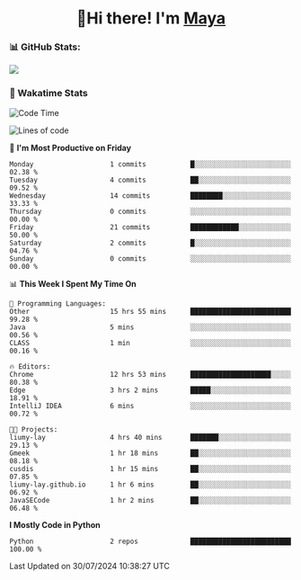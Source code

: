  <h1 align="center">👋Hi there! I'm <a href="https://liumyblog.cn">Maya</a></h1>

### 📊 GitHub Stats:
<p href="https://github.com/anuraghazra/github-readme-stats">
<img align="left" src="https://github-readme-stats.vercel.app/api?username=liumy-lay&show_icons=true&title_color=ffffff&icon_color=ffffff&text_color=ffffff&bg_color=D80835&hide_title=true" />
</p>
<br clear="left"/>

### 🚀 Wakatime Stats
<!--START_SECTION:waka-->
![Code Time](http://img.shields.io/badge/Code%20Time-72%20hrs%201%20min-blue)

![Lines of code](https://img.shields.io/badge/From%20Hello%20World%20I%27ve%20Written-0%20lines%20of%20code-blue)

📅 **I'm Most Productive on Friday** 

```text
Monday                   1 commits           █░░░░░░░░░░░░░░░░░░░░░░░░   02.38 % 
Tuesday                  4 commits           ██░░░░░░░░░░░░░░░░░░░░░░░   09.52 % 
Wednesday                14 commits          ████████░░░░░░░░░░░░░░░░░   33.33 % 
Thursday                 0 commits           ░░░░░░░░░░░░░░░░░░░░░░░░░   00.00 % 
Friday                   21 commits          ████████████░░░░░░░░░░░░░   50.00 % 
Saturday                 2 commits           █░░░░░░░░░░░░░░░░░░░░░░░░   04.76 % 
Sunday                   0 commits           ░░░░░░░░░░░░░░░░░░░░░░░░░   00.00 % 
```


📊 **This Week I Spent My Time On** 

```text
💬 Programming Languages: 
Other                    15 hrs 55 mins      █████████████████████████   99.28 % 
Java                     5 mins              ░░░░░░░░░░░░░░░░░░░░░░░░░   00.56 % 
CLASS                    1 min               ░░░░░░░░░░░░░░░░░░░░░░░░░   00.16 % 

🔥 Editors: 
Chrome                   12 hrs 53 mins      ████████████████████░░░░░   80.38 % 
Edge                     3 hrs 2 mins        █████░░░░░░░░░░░░░░░░░░░░   18.91 % 
IntelliJ IDEA            6 mins              ░░░░░░░░░░░░░░░░░░░░░░░░░   00.72 % 

🐱‍💻 Projects: 
liumy-lay                4 hrs 40 mins       ███████░░░░░░░░░░░░░░░░░░   29.13 % 
Gmeek                    1 hr 18 mins        ██░░░░░░░░░░░░░░░░░░░░░░░   08.18 % 
cusdis                   1 hr 15 mins        ██░░░░░░░░░░░░░░░░░░░░░░░   07.85 % 
liumy-lay.github.io      1 hr 6 mins         ██░░░░░░░░░░░░░░░░░░░░░░░   06.92 % 
JavaSECode               1 hr 2 mins         ██░░░░░░░░░░░░░░░░░░░░░░░   06.48 % 
```

**I Mostly Code in Python** 

```text
Python                   2 repos             █████████████████████████   100.00 % 
```




 Last Updated on 30/07/2024 10:38:27 UTC
<!--END_SECTION:waka-->
